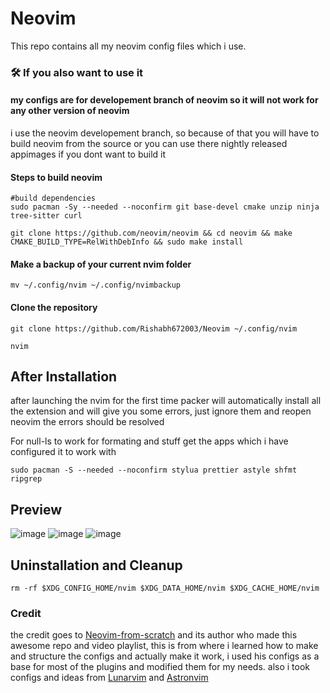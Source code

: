 # Neovim

This repo contains all my neovim config files which i use.

### 🛠️  If you also want to use it

#### my configs are for developement branch of neovim so it will not work for any other version of neovim
i use the neovim developement branch, so because of that you will have to build neovim from the source or you can use there nightly released appimages if you dont want to build it

#### Steps to build neovim
```
#build dependencies
sudo pacman -Sy --needed --noconfirm git base-devel cmake unzip ninja tree-sitter curl
```
```
git clone https://github.com/neovim/neovim && cd neovim && make CMAKE_BUILD_TYPE=RelWithDebInfo && sudo make install
```

#### Make a backup of your current nvim folder
```
mv ~/.config/nvim ~/.config/nvimbackup
```

#### Clone the repository

```
git clone https://github.com/Rishabh672003/Neovim ~/.config/nvim
```

```
nvim
```

## After Installation

after launching the nvim for the first time packer will automatically install all the extension and will give you some errors, just ignore them and reopen neovim the errors should be resolved

For null-ls to work for formating and stuff get the apps which i have configured it to work with
```
sudo pacman -S --needed --noconfirm stylua prettier astyle shfmt ripgrep
```

## Preview

![image](https://user-images.githubusercontent.com/53911515/168277253-37fccf26-4ee9-4550-9fb4-3c6c62a896c7.png)
![image](https://user-images.githubusercontent.com/53911515/169095446-128140ee-60c8-4a77-86e4-70eefd7f10e1.png)
![image](https://user-images.githubusercontent.com/53911515/168479997-4969b3f1-fe27-4ff0-86b5-acb629a29a0b.png)

## Uninstallation and Cleanup

```
rm -rf $XDG_CONFIG_HOME/nvim $XDG_DATA_HOME/nvim $XDG_CACHE_HOME/nvim
```

### Credit

the credit goes to [Neovim-from-scratch](https://github.com/LunarVim/Neovim-from-scratch) and its author who made this awesome repo and video playlist, this is from where i learned how to make and structure the configs and actually make it work, i used his configs as a base for most of the plugins and modified them for my needs.
also i took configs and ideas from [Lunarvim](https://github.com/LunarVim/LunarVim) and [Astronvim](https://github.com/AstroNvim/AstroNvim)

